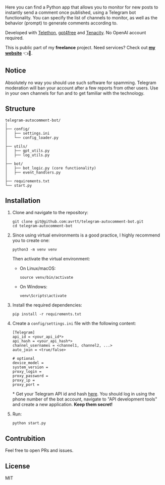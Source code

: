Here you can find a Python app that allows you to monitor for new posts to instantly send a comment once published, using a Telegram bot functionality. You can specify the list of channels to monitor, as well as the behavior (prompt) to generate comments according to.  

Developed with [Telethon](https://github.com/LonamiWebs/Telethon), [gpt4free](https://github.com/xtekky/gpt4free) and [Tenacity](https://github.com/jd/tenacity). No OpenAI account required.

This is public part of my **freelance** project. Need services? Check out **[my website](https://avrtt.github.io/freelance)** 👈👀.   

## Notice
Absolutely no way you should use such software for spamming. Telegram moderation will ban your account after a few reports from other users. Use in your own channels for fun and to get familiar with the technology. 

## Structure

```
telegram-autocomment-bot/
│
├── config/
│   ├── settings.ini
│   └── config_loader.py
│
├── utils/
│   ├── gpt_utils.py
│   ├── log_utils.py
│
├── bot/
│   ├── bot_logic.py (core functionality)
│   ├── event_handlers.py
│
├── requirements.txt
└── start.py
```

## Installation
1. Clone and navigate to the repository:
    ```
    git clone git@github.com:avrtt/telegram-autocomment-bot.git
    cd telegram-autocomment-bot
    ```

2. Since using virtual environments is a good practice, I highly recommend you to create one:
    ```
    python3 -m venv venv
    ```

    Then activate the virtual environment:
    - On Linux/macOS:
        ```
        source venv/bin/activate
        ```
    - On Windows:
        ```
        venv\Scripts\activate
        ```

3. Install the required dependencies:
    ```
    pip install -r requirements.txt
    ```

4. Create a `config/settings.ini` file with the following content:
    ```
    [Telegram]
    api_id = <your_api_id*>
    api_hash = <your_api_hash*>
    channel_usernames = <channel1, channel2, ...>
    auto_join = <true/false>

    # optional
    device_model =
    system_version =
    proxy_login =
    proxy_password =
    proxy_ip =
    proxy_port =
    ```
    \* Get your Telegram API id and hash [here](https://my.telegram.org/auth). You should log in using the phone number of the bot account, navigate to "API development tools" and create a new application. **Keep them secret!**

5. Run:
    ```
    python start.py
    ```

## Contrubition
Feel free to open PRs and issues.

## License
MIT
